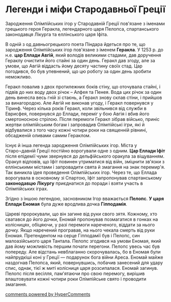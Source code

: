 <div id="hypercomments_widget" class="js-hypercomments-widget invisible"></div>

# Легенди і міфи Стародавньої Греції 

Зародження Олімпійських ігор у Стародавній Греції пов'язане з іменами грецького героя Геракла, легендарного царя Пелопса, спартанського законодавця Лікурга та еллінського царя Іфіта.

В одній з од давньогрецького поета Піндара йдеться про те, що зародження Олімпійських ігор пов'язане з іменем **Геракла**. У 1253 р. до н.е. **цар Еллади Авгій**, який володів великими стадами, дав доручення Гераклу очистити його стайні за один день. Геракл дав згоду, але за умови, що Авгій віддасть йому десяту частину своїх стад. Цар погодився, бо був упевнений, що цю роботу за один день зробити неможливо.

Геракл повалив з двох протилежних боків стіну, що оточувала стайні, і підвів до них воду двох річок – Алфея та Пенея. Вода цих річок за один день винесла весь гній зі стаєнь, а Геракл знову склав стіни, і прийшов за винагородою. Але Авгій не виконав угоду, і Геракл повернувся у Тіринф. Через кілька років Геракл, коли звільнився від служби в Еврисфея, повернувся до Еллади, переміг у бою Авгія і вбив його смертоносною стрілою. Після перемоги Геракл зібрав військо, приніс жертви олімпійським богам і запровадив Олімпійські ігри, які й відбувалися з того часу кожні чотири роки на священній рівнині, обсадженій оливами самим Гераклом.

Існує й інша легенда зародження Олімпійських ігор. Міста у Старо¬давній Греції постійно ворогували одне з одним. **Цар Еллади Іфіт** після епідемії чуми звернувся до дельфійського оракула за віщуванням. Оракул відповів, що Іфіт повинен утриматися від війн, зміцнити зв'язки з еллінськими містами і запровадити свята й змагання на знак перемир'я. Так виникла ідея проведення Олімпійських ігор. Через те, що Еллада ворогувала в основному зі Спартою, Іфіт запропонував спартанському **законодавцю Лікургу** приєднатися до поради і взяти участь в Олімпійських іграх.

Згідно з іншою легендою, засновником Ігор вважається **Пелопс**. **У царя Еллади Еномая** була дуже вродлива дочка **Гіпподамія**.

Цареві пророкували, що він загине від руки свого зятя. Кожному, хто сватався до його дочки, Еномай пропонував позмагатися в гонках на колісницях, обіцяючи, у разі перемоги нареченого, віддати за нього дочку. Якщо наречений програвав, на нього чекала смерть від руки Еномая. Претендентом на серце Гіпподамії був і Пелопс, син малоазійського царя Тантала. Пелопс згодився на умови Еномая, який дав йому можливість першим почати перегони. Пелопс увесь час був попереду. Але відстань невблаганно скорочувалась, бо в Еномая були найпрудкіші коні у Греції — подарунок бога війни Ареса. Еномай майже наздогнав Пелопса, який, повернувшись, побачив занесений для удару спис, однак, тієї ж миті колісниця царя розсипалася. Еномай загинув. Пелопс після весілля, пам'ятаючи про свою перемогу, вирішив влаштовувати кожні чотири роки Олімпійське свято і проводити змагання.

<div class="js-hypercomments-container">
<a href="http://hypercomments.com" class="hc-link" title="comments widget">comments powered by HyperComments</a>
</div>